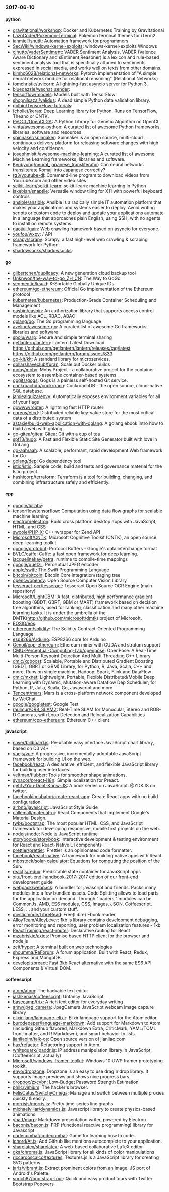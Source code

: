 ### 2017-06-10

#### python
* [gravitational/workshop](https://github.com/gravitational/workshop): Docker and Kubernetes Training by Gravitational
* [LazoCoder/Pokemon-Terminal](https://github.com/LazoCoder/Pokemon-Terminal): Pokemon terminal themes for iTerm2.
* [ianmiell/shutit](https://github.com/ianmiell/shutit): Automation framework for programmers
* [SecWiki/windows-kernel-exploits](https://github.com/SecWiki/windows-kernel-exploits): windows-kernel-exploits Windows
* [cjhutto/vaderSentiment](https://github.com/cjhutto/vaderSentiment): VADER Sentiment Analysis. VADER (Valence Aware Dictionary and sEntiment Reasoner) is a lexicon and rule-based sentiment analysis tool that is specifically attuned to sentiments expressed in social media, and works well on texts from other domains.
* [kimhc6028/relational-networks](https://github.com/kimhc6028/relational-networks): Pytorch implementation of "A simple neural network module for relational reasoning" (Relational Networks)
* [tomchristie/uvicorn](https://github.com/tomchristie/uvicorn): A lightning-fast asyncio server for Python 3.
* [bluedazzle/wechat_sender](https://github.com/bluedazzle/wechat_sender): 
* [tensorflow/models](https://github.com/tensorflow/models): Models built with TensorFlow
* [shopnilsazal/validus](https://github.com/shopnilsazal/validus): A dead simple Python data validation library.
* [golbin/TensorFlow-Tutorials](https://github.com/golbin/TensorFlow-Tutorials):          
* [fchollet/keras](https://github.com/fchollet/keras): Deep Learning library for Python. Runs on TensorFlow, Theano or CNTK.
* [PyOCL/OpenCLGA](https://github.com/PyOCL/OpenCLGA): A Python Library for Genetic Algorithm on OpenCL
* [vinta/awesome-python](https://github.com/vinta/awesome-python): A curated list of awesome Python frameworks, libraries, software and resources
* [spinnaker/spinnaker](https://github.com/spinnaker/spinnaker): Spinnaker is an open source, multi-cloud continuous delivery platform for releasing software changes with high velocity and confidence.
* [josephmisiti/awesome-machine-learning](https://github.com/josephmisiti/awesome-machine-learning): A curated list of awesome Machine Learning frameworks, libraries and software.
* [Kyubyong/neural_japanese_transliterator](https://github.com/Kyubyong/neural_japanese_transliterator): Can neural networks transliterate Romaji into Japanese correctly?
* [rg3/youtube-dl](https://github.com/rg3/youtube-dl): Command-line program to download videos from YouTube.com and other video sites
* [scikit-learn/scikit-learn](https://github.com/scikit-learn/scikit-learn): scikit-learn: machine learning in Python
* [jakebian/snaptile](https://github.com/jakebian/snaptile): Versatile window tiling for X11 with powerful keyboard controls
* [ansible/ansible](https://github.com/ansible/ansible): Ansible is a radically simple IT automation platform that makes your applications and systems easier to deploy. Avoid writing scripts or custom code to deploy and update your applications automate in a language that approaches plain English, using SSH, with no agents to install on remote systems.
* [gaojiuli/gain](https://github.com/gaojiuli/gain): Web crawling framework based on asyncio for everyone.
* [youfou/wxpy](https://github.com/youfou/wxpy):  /  API
* [scrapy/scrapy](https://github.com/scrapy/scrapy): Scrapy, a fast high-level web crawling & scraping framework for Python.
* [shadowsocks/shadowsocks](https://github.com/shadowsocks/shadowsocks): 

#### go
* [gilbertchen/duplicacy](https://github.com/gilbertchen/duplicacy): A new generation cloud backup tool
* [Unknwon/the-way-to-go_ZH_CN](https://github.com/Unknwon/the-way-to-go_ZH_CN): The Way to GoGo
* [segmentio/ksuid](https://github.com/segmentio/ksuid): K-Sortable Globally Unique IDs
* [ethereum/go-ethereum](https://github.com/ethereum/go-ethereum): Official Go implementation of the Ethereum protocol
* [kubernetes/kubernetes](https://github.com/kubernetes/kubernetes): Production-Grade Container Scheduling and Management
* [casbin/casbin](https://github.com/casbin/casbin): An authorization library that supports access control models like ACL, RBAC, ABAC
* [golang/go](https://github.com/golang/go): The Go programming language
* [avelino/awesome-go](https://github.com/avelino/awesome-go): A curated list of awesome Go frameworks, libraries and software
* [spolu/warp](https://github.com/spolu/warp): Secure and simple terminal sharing
* [getlantern/lantern](https://github.com/getlantern/lantern): Lantern Latest Download https://github.com/getlantern/lantern/releases/tag/latest  https://github.com/getlantern/forum/issues/833 
* [go-kit/kit](https://github.com/go-kit/kit): A standard library for microservices.
* [dollarshaveclub/furan](https://github.com/dollarshaveclub/furan): Scale out Docker builds
* [moby/moby](https://github.com/moby/moby): Moby Project - a collaborative project for the container ecosystem to assemble container-based systems
* [gogits/gogs](https://github.com/gogits/gogs): Gogs is a painless self-hosted Git service.
* [cockroachdb/cockroach](https://github.com/cockroachdb/cockroach): CockroachDB - the open source, cloud-native SQL database.
* [jamiealquiza/envy](https://github.com/jamiealquiza/envy): Automatically exposes environment variables for all of your flags
* [gowww/router](https://github.com/gowww/router): A lightning fast HTTP router
* [coreos/etcd](https://github.com/coreos/etcd): Distributed reliable key-value store for the most critical data of a distributed system
* [astaxie/build-web-application-with-golang](https://github.com/astaxie/build-web-application-with-golang): A golang ebook intro how to build a web with golang
* [go-gitea/gitea](https://github.com/go-gitea/gitea): Gitea: Git with a cup of tea
* [spf13/hugo](https://github.com/spf13/hugo): A Fast and Flexible Static Site Generator built with love in GoLang
* [go-aah/aah](https://github.com/go-aah/aah): A scalable, performant, rapid development Web framework for Go
* [golang/dep](https://github.com/golang/dep): Go dependency tool
* [istio/istio](https://github.com/istio/istio): Sample code, build and tests and governance material for the Istio project.
* [hashicorp/terraform](https://github.com/hashicorp/terraform): Terraform is a tool for building, changing, and combining infrastructure safely and efficiently.

#### cpp
* [google/lullaby](https://github.com/google/lullaby): 
* [tensorflow/tensorflow](https://github.com/tensorflow/tensorflow): Computation using data flow graphs for scalable machine learning
* [electron/electron](https://github.com/electron/electron): Build cross platform desktop apps with JavaScript, HTML, and CSS
* [swoole/PHP-X](https://github.com/swoole/PHP-X): C++ wrapper for Zend API
* [Microsoft/CNTK](https://github.com/Microsoft/CNTK): Microsoft Cognitive Toolkit (CNTK), an open source deep-learning toolkit
* [google/protobuf](https://github.com/google/protobuf): Protocol Buffers - Google's data interchange format
* [BVLC/caffe](https://github.com/BVLC/caffe): Caffe: a fast open framework for deep learning.
* [jacquelinekay/petra](https://github.com/jacquelinekay/petra): runtime to compile-time mappings
* [google/guetzli](https://github.com/google/guetzli): Perceptual JPEG encoder
* [apple/swift](https://github.com/apple/swift): The Swift Programming Language
* [bitcoin/bitcoin](https://github.com/bitcoin/bitcoin): Bitcoin Core integration/staging tree
* [opencv/opencv](https://github.com/opencv/opencv): Open Source Computer Vision Library
* [tesseract-ocr/tesseract](https://github.com/tesseract-ocr/tesseract): Tesseract Open Source OCR Engine (main repository)
* [Microsoft/LightGBM](https://github.com/Microsoft/LightGBM): A fast, distributed, high performance gradient boosting (GBDT, GBRT, GBM or MART) framework based on decision tree algorithms, used for ranking, classification and many other machine learning tasks. It is under the umbrella of the DMTK(http://github.com/microsoft/dmtk) project of Microsoft.
* [EOSIO/eos](https://github.com/EOSIO/eos): 
* [ethereum/solidity](https://github.com/ethereum/solidity): The Solidity Contract-Oriented Programming Language
* [esp8266/Arduino](https://github.com/esp8266/Arduino): ESP8266 core for Arduino
* [Genoil/cpp-ethereum](https://github.com/Genoil/cpp-ethereum): Ethereum miner with CUDA and stratum support
* [CMU-Perceptual-Computing-Lab/openpose](https://github.com/CMU-Perceptual-Computing-Lab/openpose): OpenPose: A Real-Time Multi-Person Keypoint Detection And Multi-Threading C++ Library
* [dmlc/xgboost](https://github.com/dmlc/xgboost): Scalable, Portable and Distributed Gradient Boosting (GBDT, GBRT or GBM) Library, for Python, R, Java, Scala, C++ and more. Runs on single machine, Hadoop, Spark, Flink and DataFlow
* [dmlc/mxnet](https://github.com/dmlc/mxnet): Lightweight, Portable, Flexible Distributed/Mobile Deep Learning with Dynamic, Mutation-aware Dataflow Dep Scheduler; for Python, R, Julia, Scala, Go, Javascript and more
* [Tencent/mars](https://github.com/Tencent/mars): Mars is a cross-platform network component developed by WeChat.
* [google/googletest](https://github.com/google/googletest): Google Test
* [raulmur/ORB_SLAM2](https://github.com/raulmur/ORB_SLAM2): Real-Time SLAM for Monocular, Stereo and RGB-D Cameras, with Loop Detection and Relocalization Capabilities
* [ethereum/cpp-ethereum](https://github.com/ethereum/cpp-ethereum): Ethereum C++ client

#### javascript
* [naver/billboard.js](https://github.com/naver/billboard.js): Re-usable easy interface JavaScript chart library, based on D3 v4+
* [vuejs/vue](https://github.com/vuejs/vue): A progressive, incrementally-adoptable JavaScript framework for building UI on the web.
* [facebook/react](https://github.com/facebook/react): A declarative, efficient, and flexible JavaScript library for building user interfaces.
* [veltman/flubber](https://github.com/veltman/flubber): Tools for smoother shape animations.
* [synacor/preact-i18n](https://github.com/synacor/preact-i18n): Simple localization for Preact.
* [getify/You-Dont-Know-JS](https://github.com/getify/You-Dont-Know-JS): A book series on JavaScript. @YDKJS on twitter.
* [facebookincubator/create-react-app](https://github.com/facebookincubator/create-react-app): Create React apps with no build configuration.
* [airbnb/javascript](https://github.com/airbnb/javascript): JavaScript Style Guide
* [callemall/material-ui](https://github.com/callemall/material-ui): React Components that Implement Google's Material Design.
* [twbs/bootstrap](https://github.com/twbs/bootstrap): The most popular HTML, CSS, and JavaScript framework for developing responsive, mobile first projects on the web.
* [nodejs/node](https://github.com/nodejs/node): Node.js JavaScript runtime 
* [storybooks/storybook](https://github.com/storybooks/storybook):  Interactive development & testing environment for React and React-Native UI components
* [prettier/prettier](https://github.com/prettier/prettier): Prettier is an opinionated code formatter.
* [facebook/react-native](https://github.com/facebook/react-native): A framework for building native apps with React.
* [mbostock/solar-calculator](https://github.com/mbostock/solar-calculator): Equations for computing the position of the Sun.
* [reactjs/redux](https://github.com/reactjs/redux): Predictable state container for JavaScript apps
* [xitu/front-end-handbook-2017](https://github.com/xitu/front-end-handbook-2017): 2017 edition of our front-end development guide
* [webpack/webpack](https://github.com/webpack/webpack): A bundler for javascript and friends. Packs many modules into a few bundled assets. Code Splitting allows to load parts for the application on demand. Through "loaders," modules can be CommonJs, AMD, ES6 modules, CSS, Images, JSON, Coffeescript, LESS, ... and your custom stuff.
* [mysticmode/LibreRead](https://github.com/mysticmode/LibreRead): Free(Libre) Ebook reader.
* [AlloyTeam/AlloyLever](https://github.com/AlloyTeam/AlloyLever): 1kb js library contains development debugging, error monitoring and reporting, user problem localization features - 1kb
* [ReactTraining/react-router](https://github.com/ReactTraining/react-router): Declarative routing for React
* [mzabriskie/axios](https://github.com/mzabriskie/axios): Promise based HTTP client for the browser and node.js
* [zeit/hyper](https://github.com/zeit/hyper): A terminal built on web technologies
* [shoumma/ReForum](https://github.com/shoumma/ReForum): A forum application. Built with React, Redux, Express and MongoDB.
* [developit/preact](https://github.com/developit/preact):  Fast 3kb React alternative with the same ES6 API. Components & Virtual DOM.

#### coffeescript
* [atom/atom](https://github.com/atom/atom): The hackable text editor
* [jashkenas/coffeescript](https://github.com/jashkenas/coffeescript): Unfancy JavaScript
* [basecamp/trix](https://github.com/basecamp/trix): A rich text editor for everyday writing
* [amw/jpeg_camera](https://github.com/amw/jpeg_camera): JpegCamera  JavaScript webcam image capture library
* [elixir-lang/language-elixir](https://github.com/elixir-lang/language-elixir): Elixir language support for the Atom editor.
* [burodepeper/language-markdown](https://github.com/burodepeper/language-markdown): Add support for Markdown to Atom (including Github flavored, Markdown Extra, CriticMark, YAML/TOML front-matter, and R Markdown), and smart behavior to lists.
* [jianliaoim/talk-os](https://github.com/jianliaoim/talk-os): Open source version of jianliao.com
* [hax/refactor](https://github.com/hax/refactor): Refactoring support in Atom.
* [whitequark/ipaddr.js](https://github.com/whitequark/ipaddr.js): IP address manipulation library in JavaScript (CoffeeScript, actually)
* [Microsoft/windows-framer-toolkit](https://github.com/Microsoft/windows-framer-toolkit): Windows 10 UWP framer prototyping toolkit.
* [enyo/dropzone](https://github.com/enyo/dropzone): Dropzone is an easy to use drag'n'drop library. It supports image previews and shows nice progress bars.
* [dropbox/zxcvbn](https://github.com/dropbox/zxcvbn): Low-Budget Password Strength Estimation
* [philc/vimium](https://github.com/philc/vimium): The hacker's browser.
* [FelisCatus/SwitchyOmega](https://github.com/FelisCatus/SwitchyOmega): Manage and switch between multiple proxies quickly & easily.
* [morrisjs/morris.js](https://github.com/morrisjs/morris.js): Pretty time-series line graphs
* [michaelvillar/dynamics.js](https://github.com/michaelvillar/dynamics.js): Javascript library to create physics-based animations
* [yhatt/marp](https://github.com/yhatt/marp): Markdown presentation writer, powered by Electron.
* [baconjs/bacon.js](https://github.com/baconjs/bacon.js): FRP (functional reactive programming) library for Javascript
* [codecombat/codecombat](https://github.com/codecombat/codecombat): Game for learning how to code.
* [ichord/At.js](https://github.com/ichord/At.js): Add Github like mentions autocomplete to your application.
* [sharelatex/sharelatex](https://github.com/sharelatex/sharelatex): A web-based collaborative LaTeX editor
* [gka/chroma.js](https://github.com/gka/chroma.js): JavaScript library for all kinds of color manipulations
* [riccardoscalco/textures](https://github.com/riccardoscalco/textures): Textures.js is a JavaScript library for creating SVG patterns
* [jariz/vibrant.js](https://github.com/jariz/vibrant.js): Extract prominent colors from an image. JS port of Android's Palette.
* [sorich87/bootstrap-tour](https://github.com/sorich87/bootstrap-tour): Quick and easy product tours with Twitter Bootstrap Popovers
